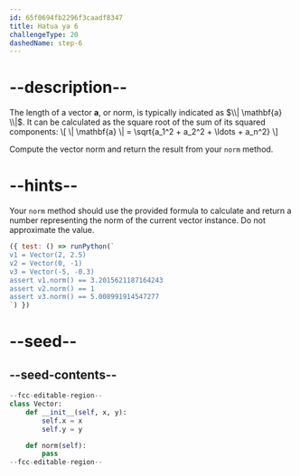 ```yaml
---
id: 65f0694fb2296f3caadf8347
title: Hatua ya 6
challengeType: 20
dashedName: step-6
---
```


# --description--

The length of a vector $\mathbf{a}$, or norm, is typically indicated as $\\| \mathbf{a} \\|$. It can be calculated as the square root of the sum of its squared components: \\[ \\| \mathbf{a} \\| = \sqrt{a_1^2 + a_2^2 + \ldots + a_n^2} \\]

Compute the vector norm and return the result from your `norm` method.

# --hints--

Your `norm` method should use the provided formula to calculate and return a number representing the norm of the current vector instance. Do not approximate the value.

```js
({ test: () => runPython(`
v1 = Vector(2, 2.5)
v2 = Vector(0, -1)
v3 = Vector(-5, -0.3)
assert v1.norm() == 3.2015621187164243
assert v2.norm() == 1
assert v3.norm() == 5.008991914547277
`) })
```

# --seed--

## --seed-contents--

```py
--fcc-editable-region--
class Vector:
    def __init__(self, x, y):
        self.x = x
        self.y = y

    def norm(self):
        pass
--fcc-editable-region--
```
